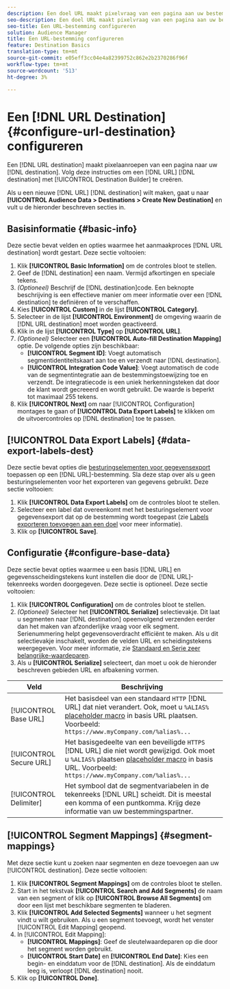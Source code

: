 ```yaml
---
description: Een doel URL maakt pixelvraag van een pagina aan uw bestemming. Volg deze instructies om een bestemming tot stand te brengen URL met de Bouwer van de Bestemming.
seo-description: Een doel URL maakt pixelvraag van een pagina aan uw bestemming. Volg deze instructies om een bestemming tot stand te brengen URL met de Bouwer van de Bestemming.
seo-title: Een URL-bestemming configureren
solution: Audience Manager
title: Een URL-bestemming configureren
feature: Destination Basics
translation-type: tm+mt
source-git-commit: e05eff3cc04e4a82399752c862e2b2370286f96f
workflow-type: tm+mt
source-wordcount: '513'
ht-degree: 3%

---
```




# Een [!DNL URL Destination] {#configure-url-destination} configureren

Een [!DNL URL destination] maakt pixelaanroepen van een pagina naar uw [!DNL destination]. Volg deze instructies om een [!DNL URL] [!DNL destination] met [!UICONTROL Destination Builder] te creëren.

<!-- create-url-destination.xml -->

Als u een nieuwe [!DNL URL] [!DNL destination] wilt maken, gaat u naar **[!UICONTROL Audience Data > Destinations > Create New Destination]** en vult u de hieronder beschreven secties in.

## Basisinformatie {#basic-info}

Deze sectie bevat velden en opties waarmee het aanmaakproces [!DNL URL destination] wordt gestart. Deze sectie voltooien:

1. Klik **[!UICONTROL Basic Information]** om de controles bloot te stellen.
2. Geef de [!DNL destination] een naam. Vermijd afkortingen en speciale tekens.
3. *(Optioneel)* Beschrijf de  [!DNL destination]code. Een beknopte beschrijving is een effectieve manier om meer informatie over een [!DNL destination] te definiëren of te verschaffen.
4. Kies **[!UICONTROL Custom]** in de lijst **[!UICONTROL Category]**.
5. Selecteer in de lijst **[!UICONTROL Environment]** de omgeving waarin de [!DNL URL destination] moet worden geactiveerd.
6. Klik in de lijst **[!UICONTROL Type]** op **[!UICONTROL URL]**.
7. *(Optioneel)* Selecteer een  **[!UICONTROL Auto-fill Destination Mapping]** optie. De volgende opties zijn beschikbaar:
   * **[!UICONTROL Segment ID]**: Voegt automatisch segmentidentiteitskaart aan toe en verzendt naar  [!DNL destination].
   * **[!UICONTROL Integration Code Value]**: Voegt automatisch de code van de segmentintegratie aan de bestemmingstoewijzing toe en verzendt. De integratiecode is een uniek herkenningsteken dat door de klant wordt gecreeerd en wordt gebruikt. De waarde is beperkt tot maximaal 255 tekens.
8. Klik **[!UICONTROL Next]** om naar [!UICONTROL Configuration] montages te gaan of **[!UICONTROL Data Export Labels]** te klikken om de uitvoercontroles op [!DNL destination] toe te passen.

## [!UICONTROL Data Export Labels] {#data-export-labels-dest}

Deze sectie bevat opties die [besturingselementen voor gegevensexport](../../features/data-export-controls.md) toepassen op een [!DNL URL]-bestemming. Sla deze stap over als u geen besturingselementen voor het exporteren van gegevens gebruikt. Deze sectie voltooien:

1. Klik **[!UICONTROL Data Export Labels]** om de controles bloot te stellen.
2. Selecteer een label dat overeenkomt met het besturingselement voor gegevensexport dat op de bestemming wordt toegepast (zie [Labels exporteren toevoegen aan een doel](/help/using/features/destinations/add-data-export-labels.md) voor meer informatie).
3. Klik op **[!UICONTROL Save]**.

## Configuratie {#configure-base-data}

Deze sectie bevat opties waarmee u een basis [!DNL URL] en gegevensscheidingstekens kunt instellen die door de [!DNL URL]-tekenreeks worden doorgegeven. Deze sectie is optioneel. Deze sectie voltooien:

1. Klik **[!UICONTROL Configuration]** om de controles bloot te stellen.
1. *(Optioneel)* Selecteer het  **[!UICONTROL Serialize]** selectievakje.
Dit laat u segmenten naar [!DNL destination] opeenvolgend verzenden eerder dan het maken van afzonderlijke vraag voor elk segment. Serienummering helpt gegevensoverdracht efficiënt te maken. Als u dit selectievakje inschakelt, worden de velden URL en scheidingstekens weergegeven. Voor meer informatie, zie [Standaard en Serie zeer belangrijke-waardeparen](../../features/destinations/key-value-pairs.md).
1. Als u **[!UICONTROL Serialize]** selecteert, dan moet u ook de hieronder beschreven gebieden URL en afbakening vormen.

| Veld | Beschrijving |
|--- |--- |
| [!UICONTROL Base URL] | Het basisdeel van een standaard `HTTP` [!DNL URL] dat niet verandert. Ook, moet u `%ALIAS%` [placeholder macro](../../features/destinations/destination-macros.md#destination-macros-defined) in basis URL plaatsen. Voorbeeld: `https://www.myCompany.com/%alias%...` |
| [!UICONTROL Secure URL] | Het basisgedeelte van een beveiligde `HTTPS` [!DNL URL] die niet wordt gewijzigd. Ook moet u `%ALIAS%` plaatsen   [placeholder macro](../../features/destinations/destination-macros.md#destination-macros-defined) in basis URL. Voorbeeld: `https://www.myCompany.com/%alias%...` |
| [!UICONTROL Delimiter] | Het symbool dat de segmentvariabelen in de tekenreeks [!DNL URL] scheidt. Dit is meestal een komma of een puntkomma. Krijg deze informatie van uw bestemmingspartner. |

## [!UICONTROL Segment Mappings] {#segment-mappings}

Met deze sectie kunt u zoeken naar segmenten en deze toevoegen aan uw [!UICONTROL destination]. Deze sectie voltooien:

1. Klik **[!UICONTROL Segment Mappings]** om de controles bloot te stellen.
1. Start in het tekstvak **[!UICONTROL Search and Add Segments]** de naam van een segment of klik op **[!UICONTROL Browse All Segments]** om door een lijst met beschikbare segmenten te bladeren.
1. Klik **[!UICONTROL Add Selected Segments]** wanneer u het segment vindt u wilt gebruiken. Als u een segment toevoegt, wordt het venster [!UICONTROL Edit Mapping] geopend.
1. In [!UICONTROL Edit Mapping]:
   * **[!UICONTROL Mappings]**: Geef de sleutelwaardeparen op die door het segment worden gebruikt.
   * **[!UICONTROL Start Date]** en  **[!UICONTROL End Date]**: Kies een begin- en einddatum voor de  [!DNL destination]. Als de einddatum leeg is, verloopt [!DNL destination] nooit.
1. Klik op **[!UICONTROL Done]**.